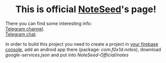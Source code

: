 <h1 align="center">
This is official <a href="https://play.google.com/store/apps/details?id=com.f0x1d.notes">NoteSeed</a>'s page!
  </h1>

<p>
  There you can find some interesting info:</br>
<a href="https://t.me/noteseed_app">Telegram channel</a>.</br>
<a href="https://t.me/noteseed_app_chat">Telegram chat</a>. </br>
</p>
  
<p>In order to build this project you need to create a project in <a href="https://console.firebase.google.com">your firebase console</a>, add an android app there (package: <i>com.f0x1d.notes</i>), download <i>google-services.json</i> and put into <i>NoteSeed-Official/notes</i></p>

